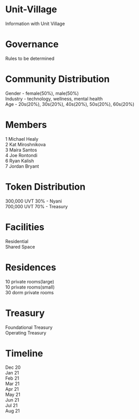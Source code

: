 # Unit-Village
Information with Unit Village

# Governance
Rules to be determined

# Community Distribution
Gender - female(50%), male(50%)  
Industry  - technology, wellness, mental health  
Age - 20s(20%), 30s(20%), 40s(20%), 50s(20%), 60s(20%)

# Members
1 Michael Healy  
2 Kat Miroshnikova  
3 Maíra Santos   
4 Joe Rontondi  
6 Ryan Kalish  
7 Jordan Bryant  

# Token Distribution
300,000 UVT 30% - Nyani  
700,000 UVT 70% - Treasury

# Facilities
Residential  
Shared Space  

# Residences
10 private rooms(large)  
10 private rooms(small)  
30 dorm private rooms

# Treasury
Foundational Treasury  
Operating Treasury 

# Timeline
Dec 20  
Jan 21  
Feb 21  
Mar 21  
Apr 21  
May 21  
Jun 21  
Jul 21  
Aug 21  
